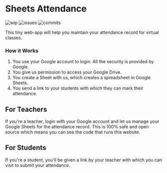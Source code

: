 # Sheets Attendance
![wip](https://img.shields.io/badge/dev-beta-blue)
![issues](https://img.shields.io/github/issues/zrthxn/attendees)
![commits](https://img.shields.io/github/last-commit/zrthxn/attendees)

This tiny web-app will help you maintain your attendance record for virtual classes.

### How it Works
1. You use your Google account to login. All the security is provided by Google.
2. You give us permission to access your Google Drive.
3. You create a Sheet with us, which creates a spreadsheet in Google Sheets.
4. You send a link to your students with which they can mark their attendance.

## For Teachers
If you're a teacher, login with your Google account and let us manage your Google Sheets for the attendance record.
This is 100% safe and open source which means you can see the code that runs this website.

## For Students
If you're a student, you'll be given a link by your teacher with which you can visit to submit your attendance.